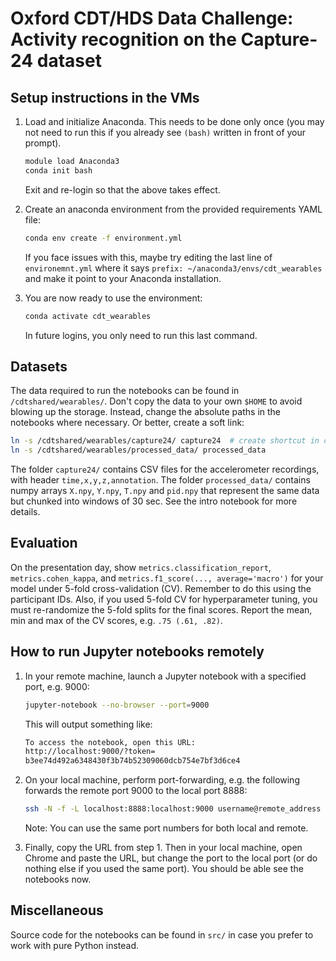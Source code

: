 # Oxford CDT/HDS Data Challenge: Activity recognition on the Capture-24 dataset

## Setup instructions in the VMs
1. Load and initialize Anaconda. This needs to be done only once (you may not need to run this if you already see `(bash)` written in front of your prompt).

   ```bash
   module load Anaconda3
   conda init bash
   ```
   Exit and re-login so that the above takes effect.
3. Create an anaconda environment from the provided requirements YAML file:
   ```bash
   conda env create -f environment.yml
   ```
   If you face issues with this, maybe try editing the last line of
   `environemnt.yml` where it says `prefix: ~/anaconda3/envs/cdt_wearables` and make it point to your
   Anaconda installation.
4. You are now ready to use the environment:
   ```bash
   conda activate cdt_wearables
   ```
   In future logins, you only need to run this last command.

## Datasets

The data required to run the notebooks can be found in
`/cdtshared/wearables/`.
Don't copy the data to your own `$HOME` to avoid blowing up the storage.
Instead, change the absolute paths in the notebooks where necessary.
Or better, create a soft link:
```bash
ln -s /cdtshared/wearables/capture24/ capture24  # create shortcut in current location
ln -s /cdtshared/wearables/processed_data/ processed_data
```

The folder `capture24/` contains CSV files for the accelerometer recordings,
with header `time,x,y,z,annotation`. The folder `processed_data/` contains numpy
arrays `X.npy`, `Y.npy`, `T.npy` and `pid.npy` that represent the same data but
chunked into windows of 30 sec. See the intro notebook for more details.

## Evaluation
On the presentation day, show `metrics.classification_report`,
`metrics.cohen_kappa`, and `metrics.f1_score(..., average='macro')` for your
model under 5-fold cross-validation (CV). Remember to do this using the
participant IDs. Also, if you used 5-fold CV for hyperparameter
tuning, you must re-randomize the 5-fold splits for the final scores. Report the
mean, min and max of the CV scores, e.g. `.75 (.61, .82)`.

## How to run Jupyter notebooks remotely

1. In your remote machine, launch a Jupyter notebook with a specified port, e.g. 9000:
   ```bash
   jupyter-notebook --no-browser --port=9000
   ```
   This will output something like:
   ```bash
   To access the notebook, open this URL:
   http://localhost:9000/?token=
   b3ee74d492a6348430f3b74b52309060dcb754e7bf3d6ce4
   ```

1. On your local machine, perform port-forwarding, e.g. the following forwards the remote port 9000 to the local port 8888:
   ```bash
   ssh -N -f -L localhost:8888:localhost:9000 username@remote_address
   ```
   Note: You can use the same port numbers for both local and remote.

1. Finally, copy the URL from step 1. Then in your local machine, open
Chrome and paste the URL, but change the port to the local port (or do nothing else if you used the same port).
You should be able see the notebooks now.

## Miscellaneous
Source code for the notebooks can be found in `src/` in case you prefer to work with pure Python instead.